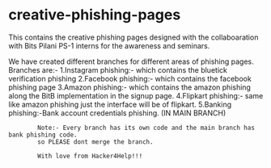 # creative-phishing-pages
This contains the creative phishing pages designed with the collaboaration with Bits Pilani PS-1 interns for the awareness and seminars.

We have created different branches for different areas of phishing pages.
Branches are:- 1.Instagram phishing:- which contains the bluetick verification phishing
               2.Facebook phishing:- which contains the facebook phishing page
               3.Amazon phishing:- which contains the amazon phishing along the BitB implementation in the signup page.
               4.Flipkart phishing:- same like amazon phishing just the interface will be of flipkart.
               5.Banking phishing:-Bank account credentials phishing. (IN MAIN BRANCH)

            Note:- Every branch has its own code and the main branch has bank phishing code.
            so PLEASE dont merge the branch.

            With love from Hacker4Help!!!
